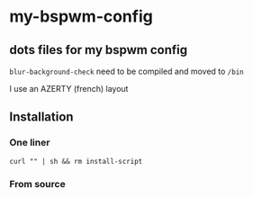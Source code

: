 # my-bspwm-config

## dots files for my bspwm config

`blur-background-check` need to be compiled and moved to `/bin`

I use an AZERTY (french) layout

## Installation

### One liner

```
curl "" | sh && rm install-script
```

### From source
